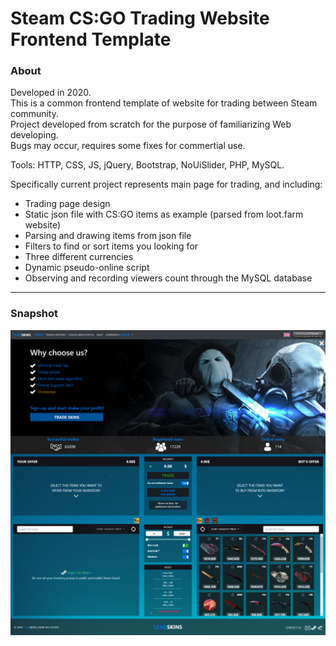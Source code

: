 # Steam CS:GO Trading Website Frontend Template
### About  

Developed in 2020.  
This is a common frontend template of website for trading between Steam community.  
Project developed from scratch for the purpose of familiarizing Web developing.  
Bugs may occur, requires some fixes for commertial use.  

Tools: HTTP, CSS, JS, jQuery, Bootstrap, NoUiSlider, PHP, MySQL.  

Specifically current project represents main page for trading, and including:  
* Trading page design
* Static json file with CS:GO items as example (parsed from loot.farm website)
* Parsing and drawing items from json file
* Filters to find or sort items you looking for
* Three different currencies
* Dynamic pseudo-online script
* Observing and recording viewers count through the MySQL database

---  

### Snapshot

![Snapshot](https://github.com/AmbiWS/Steam-CS-GO-Trading-Website-Frontend-Template/blob/main/snapshot/snapshot2.png)
